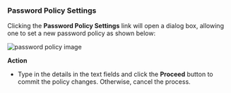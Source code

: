 ### Password Policy Settings

Clicking the **Password Policy Settings** link will open a dialog box, allowing one to set a new password policy as shown below:

<img  alt="password policy image" width="70%" height="auto"  class="center"  src="![img](/img/media/adfd9.png)"> 


**Action**

-   Type in the details in the text fields and click the **Proceed** button to commit the policy changes. Otherwise, cancel the process.